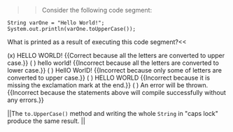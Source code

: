 >>Consider the following code segment:

```
String varOne = "Hello World!";
System.out.println(varOne.toUpperCase());
```

What is printed as a result of executing this code segment?<<

(x) HELLO WORLD! {{Correct because all the letters are converted to upper case.}}
( ) hello world! {{Incorrect because all the letters are converted to lower case.}}
( ) HellO WorlD! {{Incorrect because only some of letters are converted to upper case.}}
( ) HELLO WORLD {{Incorrect because it is missing the exclamation mark at the end.}}
( ) An error will be thrown. {{Incorrect because the statements above will compile successfully without any errors.}}

||The <code>to.UpperCase()</code> method and writing the whole <code>String</code> in "caps lock" produce the same result. ||
